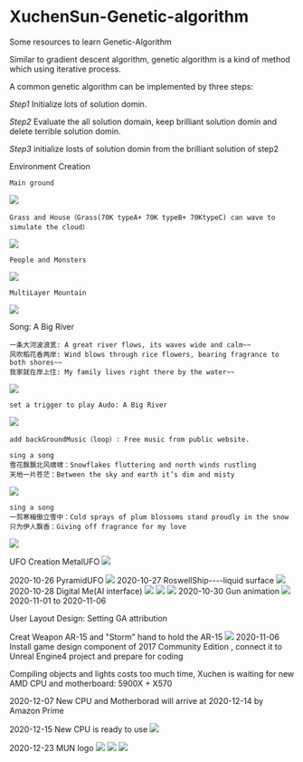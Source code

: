 # XuchenSun-Genetic-algorithm
Some resources to learn Genetic-Algorithm

Similar to gradient descent algorithm, genetic algorithm is a kind of method which using iterative process.

A common genetic algorithm can be implemented by three steps:

*Step1*
Initialize lots of solution domin. 

*Step2*
Evaluate the all solution domain, keep brilliant solution domin and delete terrible solution domin.

*Step3*
initialize losts of solution domin from the brilliant solution of step2


Environment Creation

    Main ground

![](https://github.com/XuchenSun/GameAI-based-on-GA/blob/main/environment1.jpg)

    Grass and House（Grass(70K typeA+ 70K typeB+ 70KtypeC) can wave to simulate the cloud）
    
![](https://github.com/XuchenSun/GameAI-based-on-GA/blob/main/envGrass.jpg)

    People and Monsters
    
  ![](https://github.com/XuchenSun/GameAI-based-on-GA/blob/main/envPeopleAndMonster.jpg)
  
    MultiLayer Mountain
    
  ![](https://github.com/XuchenSun/GameAI-based-on-GA/blob/main/envMultiLayerMontain.jpg)

Song: A Big River

    一条大河波浪宽: A great river flows, its waves wide and calm~~
    风吹稻花香两岸: Wind blows through rice flowers, bearing fragrance to both shores~~
    我家就在岸上住: My family lives right there by the water~~
    
 ![](https://github.com/XuchenSun/GameAI-based-on-GA/blob/main/%E4%B8%80%E6%9D%A1%E5%A4%A7%E6%B2%B3%E6%B3%A2%E6%B5%AA%E5%AE%BD.jpg)
 
    set a trigger to play Audo: A Big River
    
![](https://github.com/XuchenSun/GameAI-based-on-GA/blob/main/setAtriggerToPlayABigRiver.jpg)

    add backGroundMusic（loop）: Free music from public website.

    sing a song 
    雪花飘飘北风啸啸：Snowflakes fluttering and north winds rustling
    天地一片苍茫：Between the sky and earth it’s dim and misty
 

![](https://github.com/XuchenSun/GameAI-based-on-GA/blob/main/XueHuaPiaoPiao.jpg)

    sing a song 
    一剪寒梅傲立雪中：Cold sprays of plum blossoms stand proudly in the snow
    只为伊人飘香：Giving off fragrance for my love
    
![](https://github.com/XuchenSun/GameAI-based-on-GA/blob/main/YiJianHanMei.jpg)

UFO Creation
MetalUFO
![](https://github.com/XuchenSun/GameAI-based-on-GA/blob/main/MetalUFO.jpg)

2020-10-26 PyramidUFO
![](https://github.com/XuchenSun/GameAI-based-on-GA/blob/main/PyramidUFO.jpg)
2020-10-27 RoswellShip----liquid surface
![](https://github.com/XuchenSun/GameAI-based-on-GA/blob/main/RoswellShip.jpg)
2020-10-28 Digital Me(AI interface)
![](https://github.com/XuchenSun/GameAI-based-on-GA/blob/main/Me1.jpg)
![](https://github.com/XuchenSun/GameAI-based-on-GA/blob/main/Me2.jpg)
![](https://github.com/XuchenSun/GameAI-based-on-GA/blob/main/Me3.jpg)
2020-10-30 Gun animation
![](https://github.com/XuchenSun/GameAI-based-on-GA/blob/main/GunAnimation.jpg)
2020-11-01 to 2020-11-06 

User Layout Design: Setting GA attribution

Creat Weapon AR-15 and "Storm" hand to hold the AR-15
![](https://github.com/XuchenSun/GameAI-based-on-GA/blob/main/User%20Layout.jpg)
2020-11-06 Install game design component of  2017 Community Edition , connect it to Unreal Engine4 project and prepare for coding

Compiling objects and lights costs too much time, Xuchen is waiting for new AMD CPU and motherboard: 5900X +  X570 

2020-12-07 New CPU and Motherborad will arrive at 2020-12-14 by Amazon Prime

2020-12-15 New CPU is ready to use
![](https://github.com/XuchenSun/GameAI-based-on-GA/blob/main/DevelopeLog/NewCpu2020-12-15.png)

2020-12-23 MUN logo
![](https://github.com/XuchenSun/GameAI-based-on-GA/blob/main/DevelopeLog/2020-12-23MUNlogo.png)
![](https://github.com/XuchenSun/GameAI-based-on-GA/blob/main/DevelopeLog/2020-12-23%20Random%20Moving%20AI.jpg)
![](https://github.com/XuchenSun/GameAI-based-on-GA/blob/main/DevelopeLog/2020-12-23%20Random%20Moving%20AI%20RUNing.jpg)

